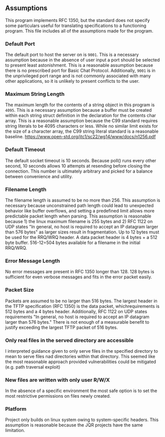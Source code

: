 ## Assumptions

This program implements RFC 1350, but the standard does not specify some particulars useful for translating specifications
to a functioning program. This file includes all of the assumptions made for the program.

### Default Port

The default port to host the server on is `9001`. This is a necessary assumption because in the absence
of user input a port should be selected to present least astonishment. This is a reasonable assumption
because there is no prescribed port for Basic Chat Protocol. Additionally, `9001` is in the unprivileged port range 
and is not commonly associated with many other applications, so it is unlikely to present conflicts to the user. 

### Maximum String Length

The maximum length for the contents of a string object in this program is `4095`. This is a necessary assumption
because a buffer must be created within each string struct definition in the declaration for the contents char array.
This is a reasonable assumption because the C99 standard requires string literals to be 4095 characters or less. While
no similar limit exists for the size of a character array, the C99 string literal standard is a reasonable baseline.
https://www.open-std.org/jtc1/sc22/wg14/www/docs/n1256.pdf

### Default Timeout

The default socket timeout is 10 seconds. Because poll() runs every other second,
10 seconds allows 10 attempts at resending before closing the connection. This number is ultimately arbitrary
and picked for a balance between convenience and utility.

### Filename Length

The filename length is assumed to be no more than 256. This assumption is necessary because unconstrained path length
could lead to unexpected behavior like buffer overflows, and setting a predefined limit allows more predictable packet
length when parsing. This assumption is reasonable because 1) the linux maximum filename is 255 bytes and 2) RFC 1122 on
UDP states "In general, no host is required to accept an IP datagram larger than 576 bytes" as larger sizes result in 
fragmentation. Up to 12 bytes must be used for the RRQ/WRQ header.  A data packet header is 4 bytes + a 512 byte buffer.
516-12=504 bytes available for a filename in the initial RRQ/WRQ.

### Error Message Length

No error messages are present in RFC 1350 longer than 128. 128 bytes
is sufficient for even verbose messages and fits in the error packet easily.

### Packet Size

Packets are assumed to be no larger than 516 bytes. The largest header
in the TFTP specification (RFC 1350) is the data packet, whichrequirements
is 512 bytes and a 4 bytes header. Additionally, RFC 1122 on UDP states requirements
"In general, no host is required to accept an IP datagram larger than 576 bytes."
There is not enough of a measurable benefit to justify exceeding the largest TFTP packet of 516 bytes.

### Only real files in the served directory are accessible

I interpreted guidance given to only serve files in the specified directory to
mean to serve files nad directories within that directory. This seemed like the most
reasonable approach provided vulnerabilities could be mitigated (e.g. path traversal exploit)

### New files are written with only user R/W/X

In the absence of a specific environment the most safe option is to set the most
restrictive permissions on files newly created.

### Platform

Project only builds on linux system owing to system-specific headers. This assumption
is reasonable because the JQR projects have the same limitation.